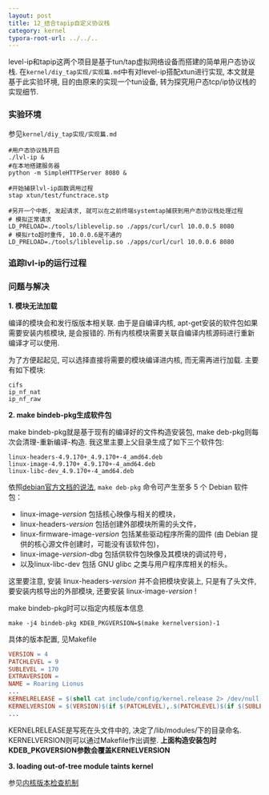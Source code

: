 ```yaml
---
layout: post
title: 12_结合tapip自定义协议栈
category: kernel
typora-root-url: ../../..
---
```


level-ip和tapip这两个项目是基于tun/tap虚拟网络设备而搭建的简单用户态协议栈. 在`kernel/diy_tap实现/实现篇.md`中有对level-ip搭配xtun进行实现, 本文就是基于此实验环境, 目的由原来的实现一个tun设备, 转为探究用户态tcp/ip协议栈的实现细节.



### 实验环境

参见`kernel/diy_tap实现/实现篇.md`



```shell
#用户态协议栈开启
./lvl-ip &
#在本地搭建服务器
python -m SimpleHTTPServer 8080 &

#开始捕获lvl-ip函数调用过程
stap xtun/test/functrace.stp

#另开一个中断, 发起请求, 就可以在之前终端systemtap捕获到用户态协议栈处理过程
# 模拟正常请求
LD_PRELOAD=./tools/liblevelip.so ./apps/curl/curl 10.0.0.5 8080
# 模拟rto超时重传, 10.0.0.6是不通的
LD_PRELOAD=./tools/liblevelip.so ./apps/curl/curl 10.0.0.6 8080
```



### 追踪lvl-ip的运行过程







### 问题与解决

**1. 模块无法加载**

编译的模块会和发行版版本相关联. 由于是自编译内核, apt-get安装的软件包如果需要安装内核模块, 是会报错的. 所有内核模块需要关联自编译内核源码进行重新编译才可以使用.

为了方便起起见, 可以选择直接将需要的模块编译进内核, 而无需再进行加载. 主要有如下模块:

```
cifs
ip_nf_nat
ip_nf_raw
```



**2. make bindeb-pkg生成软件包**

make bindeb-pkg就是基于现有的编译好的文件构造安装包, make deb-pkg则每次会清理-重新编译-构造. 我这里主要上父目录生成了如下三个软件包:

```
linux-headers-4.9.170+_4.9.170+-4_amd64.deb
linux-image-4.9.170+_4.9.170+-4_amd64.deb
linux-libc-dev_4.9.170+-4_amd64.deb
```

依照[debian官方文档的说法](https://debian-handbook.info/browse/zh-CN/stable/sect.kernel-compilation.html), `make deb-pkg` 命令可产生至多 5 个 Debian 软件包：

* linux-image-*version* 包括核心映像与相关的模块，
* linux-headers-*version* 包括创建外部模块所需的头文件，
* linux-firmware-image-*version* 包括某些驱动程序所需的固件 (由 Debian 提供的核心源文件创建时，可能没有该软件包)，
* linux-image-*version*-dbg 包括供软件包映像及其模块的调试符号，
* 以及linux-libc-dev 包括 GNU glibc 之类与用户程序库相关的标头。

这里要注意, 安装 linux-headers-*version* 并不会把模块安装上, 只是有了头文件, 要安装内核导出的外部模块, 还要安装 linux-image-*version* !

make bindeb-pkg时可以指定内核版本信息

```shell
make -j4 bindeb-pkg KDEB_PKGVERSION=$(make kernelversion)-1
```

具体的版本配置, 见Makefile

```makefile
VERSION = 4
PATCHLEVEL = 9
SUBLEVEL = 170
EXTRAVERSION =
NAME = Roaring Lionus
...
KERNELRELEASE = $(shell cat include/config/kernel.release 2> /dev/null)
KERNELVERSION = $(VERSION)$(if $(PATCHLEVEL),.$(PATCHLEVEL)$(if $(SUBLEVEL),.$(SUBLEVEL)))$(EXTRAVERSION)
...
```

KERNELRELEASE是写死在头文件中的, 决定了/lib/modules/下的目录命名. KERNELVERSION则可以通过Makefile作出调整. **上面构造安装包时KDEB_PKGVERSION参数会覆盖KERNELVERSION**

**3. loading out-of-tree module taints kernel**

参见[内核版本检查机制](https://www.ibm.com/developerworks/cn/linux/l-cn-kernelmodules/index.html)



